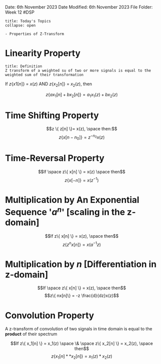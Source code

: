 Date: 6th November 2023
Date Modified: 6th November 2023
File Folder: Week 12
#DSP

```ad-abstract
title: Today's Topics
collapse: open

- Properties of Z-Transform

```

# Linearity Property

```ad-summary
title: Definition
Z transform of a weighted su of two or more signals is equal to the weighted sum of their transformation
```

If $z \{x1[n]\}$ = $x(z)$ AND $z\{x_2[n]\}$ = $x_2(z)$, then

$$z \{ ax_1[n] + bx_2[n] \} = a_1x_1(z) + bx_2(z)$$

# Time Shifting Property

$$z \{ z[n] \}= x(z), \space then:$$
$$z\{ x[n-n_0] \} = z^{-n_0} x(z)$$

# Time-Reversal Property

$$If \space z\{ x[n] \} = x(z) \space then$$
$$z\{ x[-n] \} = x(z^{-1})$$
# Multiplication by An Exponential Sequence '$a^n$' [scaling in the z-domain]

$$If z\{ x[n] \} = x(z), \space then$$
$$z\{ z^n x[n] \} = x(a^{-1}z)$$

# Multiplication by $n$ [Differentiation in z-domain]

$$If \space z\{ x[n] \} = x(z), \space then$$
$$z\{ nx[n]\} = -z \frac{d}{dz}x(z)$$

# Convolution Property

A z-transform of convolution of two signals in time domain is equal to the **product** of their spectrum

$$If z\{ x_1[n] \} = x_1(z) \space \& \space z\{ x_2[n] \} = x_2(z), \space then$$
$$z\{ x_1[n] ** x_2[n]\} = x_1(z)*x_2(z)$$



